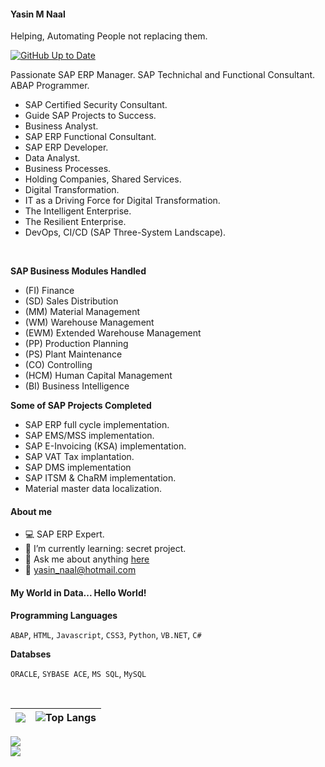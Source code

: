 

#### Yasin M Naal
Helping, Automating People not replacing them.

[![GitHub Up to Date](https://github.com/yasinnaal/yn-github-markdown-cheatsheet/actions/workflows/rep-actions.yml/badge.svg)](https://github.com/yasinnaal/yn-github-markdown-cheatsheet/actions/workflows/rep-actions.yml)

Passionate SAP ERP Manager. SAP Technichal and Functional Consultant. ABAP Programmer. <br>

- SAP Certified Security Consultant.
- Guide SAP Projects to Success.
- Business Analyst.
- SAP ERP Functional Consultant.
- SAP ERP Developer.
- Data Analyst.
- Business Processes. 
- Holding Companies, Shared Services.
- Digital Transformation.
- IT as a Driving Force for Digital Transformation.
- The Intelligent Enterprise.
- The Resilient Enterprise.
- DevOps, CI/CD (SAP Three-System Landscape).


<br>

**SAP Business Modules Handled**<br>
- (FI) Finance
- (SD) Sales Distribution
- (MM) Material Management 
- (WM) Warehouse Management
- (EWM) Extended Warehouse Management 
- (PP) Production Planning
- (PS) Plant Maintenance
- (CO) Controlling
- (HCM) Human Capital Management
- (BI) Business Intelligence

**Some of SAP Projects Completed**<br>

- SAP ERP full cycle implementation.
- SAP EMS/MSS implementation.
- SAP E-Invoicing (KSA) implementation.
- SAP VAT Tax implantation.
- SAP DMS implementation
- SAP ITSM & ChaRM implementation.
- Material master data localization. 

#### About me
 
- :computer: SAP ERP Expert.
- :rocket: I’m currently learning: secret project.
- 💬 Ask me about anything [here](https://github.com/yasinnaal/yasinnaal/issues)
- :email: yasin_naal@hotmail.com 


#### My World in Data... Hello World!

**Programming Languages**

`ABAP`, `HTML`, `Javascript`, `CSS3`, `Python`, `VB.NET`, `C#`

**Databses**

`ORACLE`, `SYBASE ACE`, `MS SQL`, `MySQL`

<br>

|![](https://github-readme-stats.vercel.app/api?username=yasinnaal&&show_icons=true&theme=buefy&hide_border=true)|![Top Langs](https://github-readme-stats.vercel.app/api/top-langs/?username=yasinnaal&layout=compact&hide_border=true)|
|---|---|


<a href="https://people.sap.com/yasin.n#overview" rel="nofollow">
<img src="https://devrel-tools-prod-scn-badges-srv.cfapps.eu10.hana.ondemand.com/activity/yasin.n?png=true" /> </a>
<br>
<a href="https://people.sap.com/yasin.n#overview" rel="nofollow">
<img src="https://devrel-tools-prod-scn-badges-srv.cfapps.eu10.hana.ondemand.com/showcaseBadges/yasin.n?png=true" /> </a>
